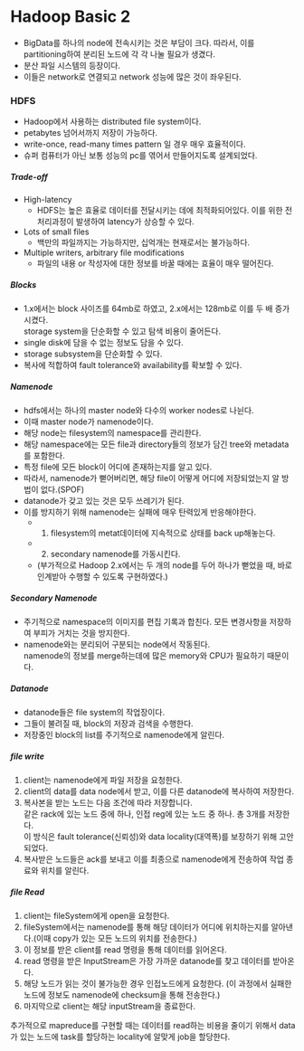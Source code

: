 # Hadoop Basic 2

- BigData를 하나의 node에 전속시키는 것은 부담이 크다. 따라서, 이를 partitioning하여 분리된 노드에 각 각 나눌 필요가 생겼다.
- 분산 파일 시스템의 등장이다.
- 이들은 network로 연결되고 network 성능에 많은 것이 좌우된다.

### HDFS
- Hadoop에서 사용하는 distributed file system이다.
- petabytes 넘어서까지 저장이 가능하다.
- write-once, read-many times pattern 일 경우 매우 효율적이다.
- 슈퍼 컴퓨터가 아닌 보통 성능의 pc를 엮어서 만들어지도록 설계되었다.


##### Trade-off
- High-latency
  - HDFS는 높은 효율로 데이터를 전달시키는 데에 최적화되어있다. 이를 위한 전처리과정이 발생하여 latency가 상승할 수 있다.
- Lots of small files
  - 백만의 파일까지는 가능하지만, 십억개는 현재로서는 불가능하다.
- Multiple writers, arbitrary file modifications
  - 파일의 내용 or 작성자에 대한 정보를 바꿀 때에는 효율이 매우 떨어진다.

##### Blocks
- 1.x에서는 block 사이즈를 64mb로 하였고, 2.x에서는 128mb로 이를 두 배 증가시켰다. <br>
storage system을 단순화할 수 있고 탐색 비용이 줄어든다.
- single disk에 담을 수 없는 정보도 담을 수 있다.
- storage subsystem을 단순화할 수 있다.
- 복사에 적합하여 fault tolerance와 availability를 확보할 수 있다.

##### Namenode
- hdfs에서는 하나의 master node와 다수의 worker nodes로 나뉜다.
- 이때 master node가 namenode이다.
- 해당 node는 filesystem의 namespace를 관리한다.
- 해당 namespace에는 모든 file과 directory들의 정보가 담긴 tree와 metadata를 포함한다.
- 특정 file에 모든 block이 어디에 존재하는지를 알고 있다.
- 따라서, namenode가 뻗어버리면, 해당 file이 어떻게 어디에 저장되었는지 알 방법이 없다.(SPOF)
- datanode가 갖고 있는 것은 모두 쓰레기가 된다.
- 이를 방지하기 위해 namenode는 실패에 매우 탄력있게 반응해야한다.<br>
  - 1. filesystem의 metat데이터에 지속적으로 상태를 back up해놓는다.
  - 2. secondary namenode를 가동시킨다.
  - (부가적으로 Hadoop 2.x에서는 두 개의 node를 두어 하나가 뻗었을 때, 바로 인계받아 수행할 수 있도록 구현하였다.)
##### Secondary Namenode
- 주기적으로 namespace의 이미지를 편집 기록과 합친다. 모든 변경사항을 저장하여 부피가 거치는 것을 방지한다.
- namenode와는 분리되어 구분되는 node에서 작동된다. <br>
namenode의 정보를 merge하는데에 많은 memory와 CPU가 필요하기 때문이다.

##### Datanode
- datanode들은 file system의 작업장이다.
- 그들이 불려질 때, block의 저장과 검색을 수행한다.
- 저장중인 block의 list를 주기적으로 namenode에게 알린다.

##### file write
1. client는 namenode에게 파일 저장을 요청한다.
2. client의 data를 data node에서 받고, 이를 다른 datanode에 복사하여 저장한다.
3. 복사본을 받는 노드는 다음 조건에 따라 저장합니다. <br>
같은 rack에 있는 노드 중에 하나, 인접 reg에 있는 노드 중 하나. 총 3개를 저장한다. <br>
이 방식은 fault tolerance(신뢰성)와 data locality(대역폭)를 보장하기 위해 고안되었다.
4. 복사받은 노드들은 ack를 보내고 이를 최종으로 namenode에게 전송하여 작업 종료와 위치를 알린다.


##### file Read
1. client는 fileSystem에게 open을 요청한다.
2. fileSystem에서는 namenode를 통해 해당 데이터가 어디에 위치하는지를 알아낸다.(이때 copy가 있는 모든 노드의 위치를 전송한다.)
3. 이 정보를 받은 client를 read 명령을 통해 데이터를 읽어온다.
4. read 명령을 받은 InputStream은 가장 가까운 datanode를 찾고 데이터를 받아온다.
5. 해당 노드가 읽는 것이 불가능한 경우 인접노드에게 요청한다. (이 과정에서 실패한 노드에 정보도 namenode에 checksum을 통해 전송한다.)
6. 마지막으로 client는 해당 inputStream을 종료한다.

추가적으로 mapreduce를 구현할 때는 데이터를 read하는 비용을 줄이기 위해서 data가 있는 노드에 task를 할당하는 locality에 알맞게 job을 할당한다.
